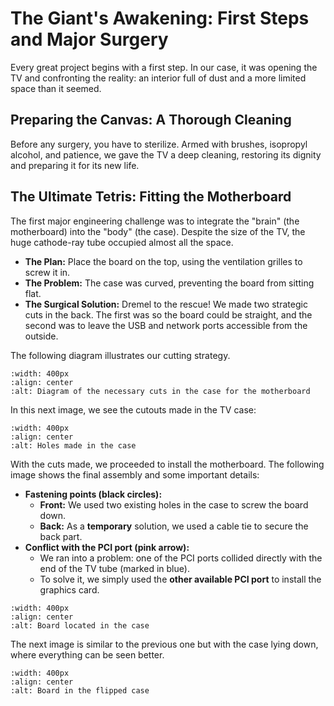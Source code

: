 # The Giant's Awakening: First Steps and Major Surgery

Every great project begins with a first step. In our case, it was opening the TV and confronting the reality: an interior full of dust and a more limited space than it seemed.

## Preparing the Canvas: A Thorough Cleaning

Before any surgery, you have to sterilize. Armed with brushes, isopropyl alcohol, and patience, we gave the TV a deep cleaning, restoring its dignity and preparing it for its new life.

## The Ultimate Tetris: Fitting the Motherboard

The first major engineering challenge was to integrate the "brain" (the motherboard) into the "body" (the case). Despite the size of the TV, the huge cathode-ray tube occupied almost all the space.

  - **The Plan:** Place the board on the top, using the ventilation grilles to screw it in.
  - **The Problem:** The case was curved, preventing the board from sitting flat.
  - **The Surgical Solution:** Dremel to the rescue\! We made two strategic cuts in the back. The first was so the board could be straight, and the second was to leave the USB and network ports accessible from the outside.

The following diagram illustrates our cutting strategy.

```{image} /_static/img/2.png
:width: 400px
:align: center
:alt: Diagram of the necessary cuts in the case for the motherboard
```

In this next image, we see the cutouts made in the TV case:

```{image} /_static/img/3.png
:width: 400px
:align: center
:alt: Holes made in the case
```

With the cuts made, we proceeded to install the motherboard. The following image shows the final assembly and some important details:

  - **Fastening points (black circles):**
      - **Front:** We used two existing holes in the case to screw the board down.
      - **Back:** As a **temporary** solution, we used a cable tie to secure the back part.
  - **Conflict with the PCI port (pink arrow):**
      - We ran into a problem: one of the PCI ports collided directly with the end of the TV tube (marked in blue).
      - To solve it, we simply used the **other available PCI port** to install the graphics card.

<!-- end list -->

```{image} /_static/img/5.png
:width: 400px
:align: center
:alt: Board located in the case
```

The next image is similar to the previous one but with the case lying down, where everything can be seen better.

```{image} /_static/img/6.png
:width: 400px
:align: center
:alt: Board in the flipped case
```
